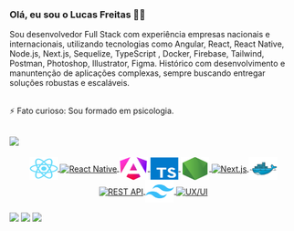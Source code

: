 ### Olá, eu sou o Lucas Freitas 🖖🏽
Sou desenvolvedor Full Stack com experiência empresas nacionais e internacionais, utilizando tecnologias como
Angular, React, React Native, Node.js, Next.js, Sequelize, TypeScript , Docker, Firebase, Tailwind, Postman, Photoshop, Illustrator, Figma. Histórico com
desenvolvimento e manuntenção de aplicações complexas, sempre buscando entregar soluções robustas e
escaláveis. <br><br>

⚡ Fato curioso: Sou formado em psicologia.<br><br>

<div>
  <a href="https://github.com/FreitasLucas01">
  <img height="180em" src="https://github-readme-stats.vercel.app/api/top-langs/?username=FreitasLucas01&layout=compact&langs_count=7&theme=dark"/>
  <div style="display: inline_block"><br>

<div align="center">
  <!-- React -->
  <img align="center" alt="React" height="40" width="50" src="https://raw.githubusercontent.com/devicons/devicon/master/icons/react/react-original.svg">
  
  <!-- React Native -->
  <img align="center" alt="React Native" height="40" width="50" src="https://cdn.worldvectorlogo.com/logos/react-native-1.svg">
  
  <!-- Angular -->
  <img align="center" alt="Angular" height="40" width="50" src="https://raw.githubusercontent.com/devicons/devicon/master/icons/angular/angular-original.svg">
  
  <!-- TypeScript -->
  <img align="center" alt="TypeScript" height="40" width="50" src="https://raw.githubusercontent.com/devicons/devicon/master/icons/typescript/typescript-plain.svg">
  
  <!-- Node.js -->
  <img align="center" alt="Node.js" height="40" width="50" src="https://raw.githubusercontent.com/devicons/devicon/master/icons/nodejs/nodejs-original.svg">
  
  <!-- Next.js -->
  <img align="center" alt="Next.js" height="40" width="50" src="https://cdn.worldvectorlogo.com/logos/nextjs-2.svg">
  
  <!-- Docker -->
  <img align="center" alt="Docker" height="40" width="50" src="https://raw.githubusercontent.com/devicons/devicon/master/icons/docker/docker-original.svg">
  
  <!-- RESTful API -->
  <img align="center" alt="REST API" height="40" width="50" src="https://cdn-icons-png.flaticon.com/512/15588/15588408.png">
  
  <!-- Tailwind -->
  <img align="center" alt="Tailwind CSS" height="40" width="50" src="https://raw.githubusercontent.com/devicons/devicon/master/icons/tailwindcss/tailwindcss-plain.svg">
  
  <!-- UX/UI -->
  <img align="center" alt="UX/UI" height="40" width="50" src="https://cdn-icons-png.flaticon.com/512/1157/1157109.png">
</div>

 </div> 
<div> 
  <br>
  <a href="https://instagram.com/freitaslucas02" target="_blank"><img src="https://img.shields.io/badge/-Instagram-%23E4405F?style=for-the-badge&logo=instagram&logoColor=white" target="_blank"></a>
  <a href = "mailto:lucasfreitasdesa02@gmail.com"><img src="https://img.shields.io/badge/-Gmail-%23333?style=for-the-badge&logo=gmail&logoColor=white" target="_blank"></a>
  <a href="https://www.linkedin.com/in/lucasfreitas01" target="_blank"><img src="https://img.shields.io/badge/-LinkedIn-%230077B5?style=for-the-badge&logo=linkedin&logoColor=white" target="_blank"></a>
